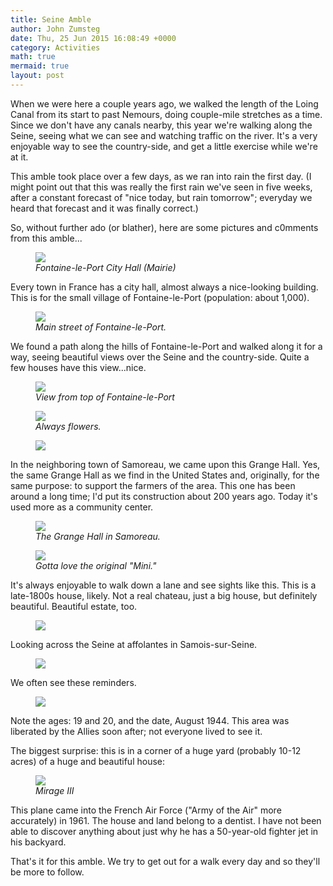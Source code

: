 ```yaml
---
title: Seine Amble
author: John Zumsteg
date: Thu, 25 Jun 2015 16:08:49 +0000
category: Activities
math: true
mermaid: true
layout: post
---
```

When we were here a couple years ago, we walked the length of the Loing Canal from its start to past Nemours, doing couple-mile stretches as a time. Since we don't have any canals nearby, this year we're walking along the Seine, seeing what we can see and watching traffic on the river. It's a very enjoyable way to see the country-side, and get a little exercise while we're at it.

This amble took place over a few days, as we ran into rain the first day. (I might point out that this was really the first rain we've seen in five weeks, after a constant forecast of "nice today, but rain tomorrow"; everyday we heard that forecast and it was finally correct.)

So, without further ado (or blather), here are some pictures and c0mments from this amble...

<figure>
	<img src="{{site.url}}/assets/images/2015/06/20150618_DSC05545.jpg"/>
	<figcaption><em>Fontaine-le-Port City Hall (Mairie)</em></figcaption>
</figure>



Every town in France has a city hall, almost always a nice-looking building. This is for the small village of Fontaine-le-Port (population: about 1,000).

<figure>
	<img src="{{site.url}}/assets/images/2015/06/20150618_DSC05550.jpg"/>
	<figcaption><em>Main street of Fontaine-le-Port.</em></figcaption>
</figure>



We found a path along the hills of Fontaine-le-Port and walked along it for a way, seeing beautiful views over the Seine and the country-side. Quite a few houses have this view...nice.

<figure>
	<img src="{{site.url}}/assets/images/2015/06/20150619_DSC05583.jpg"/>
	<figcaption><em>View from top of Fontaine-le-Port</em></figcaption>
</figure>



<figure>
	<img src="{{site.url}}/assets/images/2015/06/20150619_DSC05584.jpg"/>
	<figcaption><em>Always flowers.</em></figcaption>
</figure>



<figure>
	<img src="{{site.url}}/assets/images/2015/06/20150619_DSC05585-768x1024.jpg"/>
	<figcaption></figcaption>
</figure>



In the neighboring town of Samoreau, we came upon this Grange Hall. Yes, the same Grange Hall as we find in the United States and, originally, for the same purpose: to support the farmers of the area. This one has been around a long time; I'd put its construction about 200 years ago. Today it's used more as a community center.

<figure>
	<img src="{{site.url}}/assets/images/2015/06/20150619_DSC05586.jpg"/>
	<figcaption><em>The Grange Hall in Samoreau.</em></figcaption>
</figure>



<figure>
	<img src="{{site.url}}/assets/images/2015/06/20150624_DSC05668.jpg"/>
	<figcaption><em>Gotta love the original "Mini."</em></figcaption>
</figure>



It's always enjoyable to walk down a lane and see sights like this. This is a late-1800s house, likely. Not a real chateau, just a big house, but definitely beautiful. Beautiful estate, too.
<figure>
	<img src="{{site.url}}/assets/images/2015/06/20150624_DSC05671-840x1024.jpg"/>
	<figcaption></figcaption>
</figure>



Looking across the Seine at affolantes in Samois-sur-Seine.
<figure>
	<img src="{{site.url}}/assets/images/2015/06/20150624_DSC05672-1024x768.jpg"/>
	<figcaption></figcaption>
</figure>



We often see these reminders.
<figure>
	<img src="{{site.url}}/assets/images/2015/06/20150624_DSC05675-1024x768.jpg"/>
	<figcaption></figcaption>
</figure>


Note the ages: 19 and 20, and the date, August 1944. This area was liberated by the Allies soon after; not everyone lived to see it.

The biggest surprise: this is in a corner of a huge yard (probably 10-12 acres) of a huge and beautiful house:

<figure>
	<img src="{{site.url}}/assets/images/2015/06/20150624_DSC05680.jpg"/>
	<figcaption><em>Mirage III</em></figcaption>
</figure>



This plane came into the French Air Force ("Army of the Air" more accurately) in 1961. The house and land belong to a dentist. I have not been able to discover anything about just why he has a 50-year-old fighter jet in his backyard.

That's it for this amble. We try to get out for a walk every day and so they'll be more to follow.
